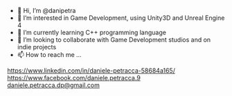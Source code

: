 - 👋 Hi, I’m @danipetra
- 👀 I’m interested in Game Development, using Unity3D and Unreal Engine 4
- 🌱 I’m currently learning C++ programming language
- 💞️ I’m looking to collaborate with Game Development studios and on indie projects
- 📫 How to reach me ...

https://www.linkedin.com/in/daniele-petracca-58684a165/
https://www.facebook.com/daniele.petracca.9
daniele.petracca.dp@gmail.com
<!---
danipetra/danipetra is a ✨ special ✨ repository because its `README.md` (this file) appears on your GitHub profile.
You can click the Preview link to take a look at your changes.
--->
